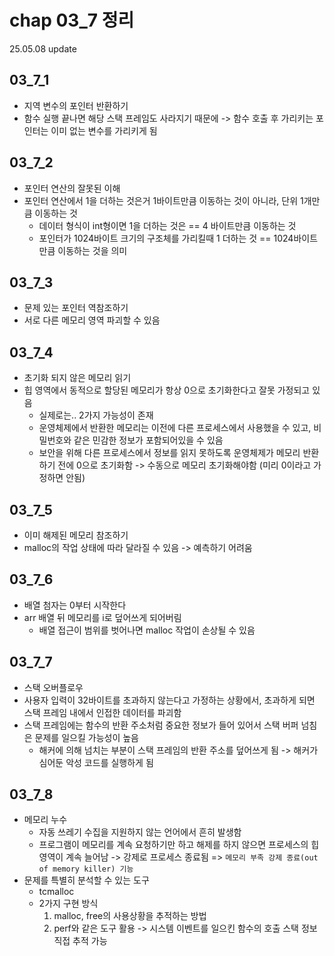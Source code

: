 # chap 03_7 정리 
25.05.08 update

## 03_7_1
* 지역 변수의 포인터 반환하기 
* 함수 실행 끝나면 해당 스택 프레임도 사라지기 때문에 -> 함수 호출 후 가리키는 포인터는 이미 없는 변수를 가리키게 됨 

## 03_7_2
* 포인터 연산의 잘못된 이해 
* 포인터 연산에서 1을 더하는 것은거 1바이트만큼 이동하는 것이 아니라, 단위 1개만큼 이동하는 것 
    * 데이터 형식이 int형이면 1을 더하는 것은 ==  4 바이트만큼 이동하는 것 
    * 포인터가 1024바이트 크기의 구조체를 가리킬때 1 더하는 것 == 1024바이트만큼 이동하는 것을 의미 

## 03_7_3
* 문제 있는 포인터 역참조하기 
* 서로 다른 메모리 영역 파괴할 수 있음 

## 03_7_4
* 초기화 되지 않은 메모리 읽기
* 힙 영역에서 동적으로 할당된 메모리가 항상 0으로 초기화한다고 잘못 가정되고 있음 
    * 실제로는.. 2가지 가능성이 존재 
    * 운영체제에서 반환한 메모리는 이전에 다른 프로세스에서 사용했을 수 있고, 비밀번호와 같은 민감한 정보가 포함되어있을 수 있음 
    * 보안을 위해 다른 프로세스에서 정보를 읽지 못하도록 운영체제가 메모리 반환하기 전에 0으로 초기화함 -> 수동으로 메모리 초기화해야함 (미리 0이라고 가정하면 안됨)

## 03_7_5
* 이미 해제된 메모리 참조하기
* malloc의 작업 상태에 따라 달라질 수 있음 -> 예측하기 어려움 

## 03_7_6
* 배열 첨자는 0부터 시작한다
* arr 배열 뒤 메모리를 i로 덮어쓰게 되어버림 
    * 배열 접근이 범위를 벗어나면 malloc 작업이 손상될 수 있음 

## 03_7_7
* 스택 오버플로우 
* 사용자 입력이 32바이트를 초과하지 않는다고 가정하는 상황에서, 초과하게 되면 스택 프레임 내에서 인접한 데이터를 파괴함 
* 스택 프레임에는 함수의 반환 주소처럼 중요한 정보가 들어 있어서 스택 버퍼 넘침은 문제를 일으킬 가능성이 높음 
    * 해커에 의해 넘치는 부분이 스택 프레임의 반환 주소를 덮어쓰게 됨 -> 해커가 심어둔 악성 코드를 실행하게 됨 


## 03_7_8
* 메모리 누수 
    * 자동 쓰레기 수집을 지원하지 않는 언어에서 흔히 발생함 
    * 프로그램이 메모리를 계속 요청하기만 하고 해제를 하지 않으면 프로세스의 힙영역이 계속 늘어남 -> 강제로 프로세스 종료됨 => `메모리 부족 강제 종료(out of memory killer) 기능`
* 문제를 특별히 분석할 수 있는 도구 
    * tcmalloc 
    * 2가지 구현 방식
        1. malloc, free의 사용상황을 추적하는 방법
        2. perf와 같은 도구 활용 -> 시스템 이벤트를 일으킨 함수의 호출 스택 정보 직접 추적 가능 